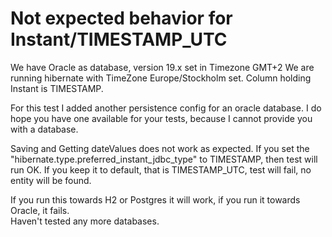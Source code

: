 # Not expected behavior for Instant/TIMESTAMP_UTC

We have Oracle as database, version 19.x set in Timezone GMT+2
We are running hibernate with TimeZone Europe/Stockholm set.
Column holding Instant is TIMESTAMP.

For this test I added another persistence config for an oracle database.
I do hope you have one available for your tests, because I cannot provide you with a database.

Saving and Getting dateValues does not work as expected.
If you set the "hibernate.type.preferred_instant_jdbc_type" to TIMESTAMP, then test will run OK.
If you keep it to default, that is TIMESTAMP_UTC, test will fail, no entity will be found.

If you run this towards H2 or Postgres it will work, if you run it towards Oracle, it fails.  
Haven't tested any more databases. 